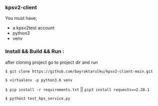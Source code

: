 ### kpsv2-client

You must have;
* a kpsv2test account
* python3
* venv

### Install && Build && Run :
after cloning project go to project dir and run

`$ git clone https://github.com/bayraktarulku/kpsv2-client-main.git`

`$ virtualenv -p python3.6 venv`

`$ pip install -r requirements.txt` ||  `pip3 install requests==2.28.1`

`$ python3 test_kps_service.py`
